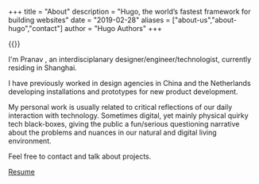 +++
title = "About"
description = "Hugo, the world’s fastest framework for building websites"
date = "2019-02-28"
aliases = ["about-us","about-hugo","contact"]
author = "Hugo Authors"
+++

{{<bundle-image name="about.png" >}}

I'm Pranav , an interdisciplanary designer/engineer/technologist, currently residing in Shanghai. 

I have previously worked in design agencies in China and the Netherlands developing installations and prototypes for new product development. 

My personal work is usually related to critical reflections of our daily interaction with technology. Sometimes digital, yet mainly physical quirky tech black-boxes, giving the public a fun/serious questioning narrative about the problems and nuances in our natural and digital living environment.

Feel free to contact and talk about projects.

[Resume](https://drive.google.com/file/d/1Z52Qb7CzMwqFwLZoZz4hitn65_bkNRHg/view?usp=sharing)





